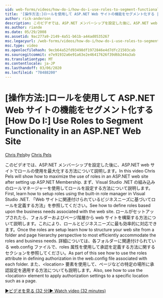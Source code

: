 ```yaml
---
uid: web-forms/videos/how-do-i/how-do-i-use-roles-to-segment-functionality-in-an-aspnet-web-site
title: '[操作方法:]ロールを使用して ASP.NET Web サイトの機能をセグメント化する |Microsoft Docs'
author: rick-anderson
description: このビデオでは、ASP.NET メンバーシップを設定した後に、ASP.NET web サイトでロールの使用を最大化する方法について説明します。 まず、をセットアップする方法について説明します。
ms.author: riande
ms.date: 05/29/2008
ms.assetid: 9ac277a9-2149-4a51-b61b-a44ad0535267
msc.legacyurl: /web-forms/videos/how-do-i/how-do-i-use-roles-to-segment-functionality-in-an-aspnet-web-site
msc.type: video
ms.openlocfilehash: 9ecb64a52fd93498df1972846e4d7dfc21503cab
ms.sourcegitcommit: e7e91932a6e91a63e2e46417626f39d6b244a3ab
ms.translationtype: MT
ms.contentlocale: ja-JP
ms.lasthandoff: 03/06/2020
ms.locfileid: "78488200"
---
```

# <a name="how-do-i-use-roles-to-segment-functionality-in-an-aspnet-web-site"></a><span data-ttu-id="ea1d8-104">[操作方法:]ロールを使用して ASP.NET Web サイトの機能をセグメント化する</span><span class="sxs-lookup"><span data-stu-id="ea1d8-104">[How Do I:] Use Roles to Segment Functionality in an ASP.NET Web Site</span></span>

<span data-ttu-id="ea1d8-105">[Chris Pels](https://twitter.com/chrispels)</span><span class="sxs-lookup"><span data-stu-id="ea1d8-105">by [Chris Pels](https://twitter.com/chrispels)</span></span>

<span data-ttu-id="ea1d8-106">このビデオでは、ASP.NET メンバーシップを設定した後に、ASP.NET web サイトでロールの使用を最大化する方法について説明します。</span><span class="sxs-lookup"><span data-stu-id="ea1d8-106">In this video Chris Pels will show how to maximize the use of roles in an ASP.NET web site after setting up ASP.NET Membership.</span></span> <span data-ttu-id="ea1d8-107">まず、Visual Studio .NET の組み込みのロールマネージャーを使用してロールを設定する方法について説明します。</span><span class="sxs-lookup"><span data-stu-id="ea1d8-107">First, learn how to setup roles using the built-in role manager in Visual Studio .NET.</span></span> <span data-ttu-id="ea1d8-108">「Web サイトに関連付けられているビジネスニーズに基づいてロールを定義する方法」を参照してください。</span><span class="sxs-lookup"><span data-stu-id="ea1d8-108">See how to define roles based upon the business needs associated with the web site.</span></span> <span data-ttu-id="ea1d8-109">ロールがセットアップされたら、フォルダーおよびページ階層から web サイトを構築する方法について説明します。これにより、ロールとビジネスニーズに最も効率的に対応できます。</span><span class="sxs-lookup"><span data-stu-id="ea1d8-109">Once the roles are setup learn how to structure your web site from a folder and page hierarchy perspective to most efficiently accommodate the roles and business needs.</span></span> <span data-ttu-id="ea1d8-110">詳細については、各フォルダーに関連付けられている web.config ファイルで、roles 属性を使用して承認を定義する方法に関するセクションを参照してください。</span><span class="sxs-lookup"><span data-stu-id="ea1d8-110">As part of this see how to use the roles attribute in defining authorization in the web.config file associated with each folder.</span></span> <span data-ttu-id="ea1d8-111">また、&lt;location&gt; 要素を使用して、ページなどの特定の場所に承認設定を適用する方法についても説明します。</span><span class="sxs-lookup"><span data-stu-id="ea1d8-111">Also, see how to use the &lt;location&gt; element to apply authorization settings to a specific location such as a page.</span></span>

[<span data-ttu-id="ea1d8-112">&#9654;ビデオを見る (32 分)</span><span class="sxs-lookup"><span data-stu-id="ea1d8-112">&#9654; Watch video (32 minutes)</span></span>](https://channel9.msdn.com/Blogs/ASP-NET-Site-Videos/how-do-i-use-roles-to-segment-functionality-in-an-aspnet-web-site)
